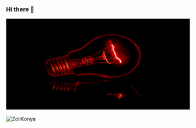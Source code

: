 ### Hi there 👋

<p align="center">
   <img src="https://github.com/ZoliKonya/ZoliKonya/blob/main/terry.jpg" height="250" width="1000">
</p>

<p align="left">
   <img src="https://komarev.com/ghpvc/?username=ZoliKonya&label=Profile%20views&color=orange&style=flat" alt="ZoliKonya" />
</p>
